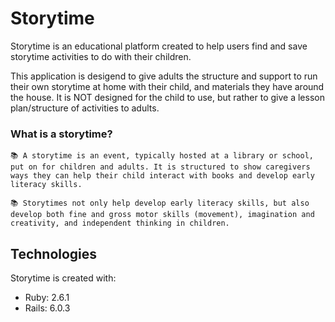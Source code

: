 # Storytime

Storytime is an educational platform created to help users find and save storytime activities to do with their children.

This application is desigend to give adults the structure and support to run their own storytime at home with their child, and materials they have around the house.
It is NOT designed for the child to use, but rather to give a lesson plan/structure of activities to adults. 

### What is a storytime?

	📚 A storytime is an event, typically hosted at a library or school, put on for children and adults. It is structured to show caregivers ways they can help their child interact with books and develop early literacy skills.

	📚 Storytimes not only help develop early literacy skills, but also develop both fine and gross motor skills (movement), imagination and creativity, and independent thinking in children. 


## Technologies
Storytime is created with:
- Ruby: 2.6.1
- Rails: 6.0.3




